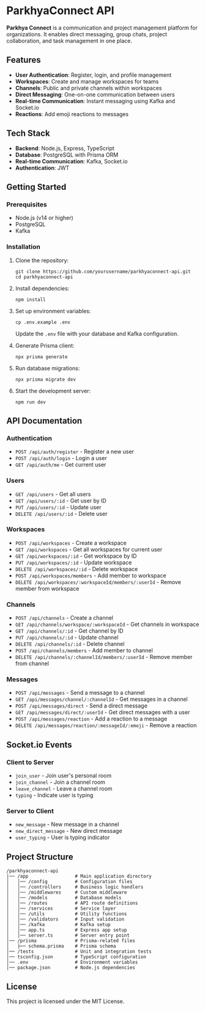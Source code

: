 # ParkhyaConnect API

**Parkhya Connect** is a communication and project management platform for organizations. It enables direct messaging, group chats, project collaboration, and task management in one place.

## Features

- **User Authentication**: Register, login, and profile management
- **Workspaces**: Create and manage workspaces for teams
- **Channels**: Public and private channels within workspaces
- **Direct Messaging**: One-on-one communication between users
- **Real-time Communication**: Instant messaging using Kafka and Socket.io
- **Reactions**: Add emoji reactions to messages

## Tech Stack

- **Backend**: Node.js, Express, TypeScript
- **Database**: PostgreSQL with Prisma ORM
- **Real-time Communication**: Kafka, Socket.io
- **Authentication**: JWT

## Getting Started

### Prerequisites

- Node.js (v14 or higher)
- PostgreSQL
- Kafka

### Installation

1. Clone the repository:
   ```
   git clone https://github.com/yourusername/parkhyaconnect-api.git
   cd parkhyaconnect-api
   ```

2. Install dependencies:
   ```
   npm install
   ```

3. Set up environment variables:
   ```
   cp .env.example .env
   ```
   Update the `.env` file with your database and Kafka configuration.

4. Generate Prisma client:
   ```
   npx prisma generate
   ```

5. Run database migrations:
   ```
   npx prisma migrate dev
   ```

6. Start the development server:
   ```
   npm run dev
   ```

## API Documentation

### Authentication

- `POST /api/auth/register` - Register a new user
- `POST /api/auth/login` - Login a user
- `GET /api/auth/me` - Get current user

### Users

- `GET /api/users` - Get all users
- `GET /api/users/:id` - Get user by ID
- `PUT /api/users/:id` - Update user
- `DELETE /api/users/:id` - Delete user

### Workspaces

- `POST /api/workspaces` - Create a workspace
- `GET /api/workspaces` - Get all workspaces for current user
- `GET /api/workspaces/:id` - Get workspace by ID
- `PUT /api/workspaces/:id` - Update workspace
- `DELETE /api/workspaces/:id` - Delete workspace
- `POST /api/workspaces/members` - Add member to workspace
- `DELETE /api/workspaces/:workspaceId/members/:userId` - Remove member from workspace

### Channels

- `POST /api/channels` - Create a channel
- `GET /api/channels/workspace/:workspaceId` - Get channels in workspace
- `GET /api/channels/:id` - Get channel by ID
- `PUT /api/channels/:id` - Update channel
- `DELETE /api/channels/:id` - Delete channel
- `POST /api/channels/members` - Add member to channel
- `DELETE /api/channels/:channelId/members/:userId` - Remove member from channel

### Messages

- `POST /api/messages` - Send a message to a channel
- `GET /api/messages/channel/:channelId` - Get messages in a channel
- `POST /api/messages/direct` - Send a direct message
- `GET /api/messages/direct/:userId` - Get direct messages with a user
- `POST /api/messages/reaction` - Add a reaction to a message
- `DELETE /api/messages/reaction/:messageId/:emoji` - Remove a reaction

## Socket.io Events

### Client to Server

- `join_user` - Join user's personal room
- `join_channel` - Join a channel room
- `leave_channel` - Leave a channel room
- `typing` - Indicate user is typing

### Server to Client

- `new_message` - New message in a channel
- `new_direct_message` - New direct message
- `user_typing` - User is typing indicator

## Project Structure

```
/parkhyaconnect-api
│── /app                 # Main application directory
│   │── /config          # Configuration files
│   │── /controllers     # Business logic handlers
│   │── /middlewares     # Custom middleware
│   │── /models          # Database models
│   │── /routes          # API route definitions
│   │── /services        # Service layer
│   │── /utils           # Utility functions
│   │── /validators      # Input validation
│   │── /kafka           # Kafka setup
│   │── app.ts           # Express app setup
│   │── server.ts        # Server entry point
│── /prisma              # Prisma-related files
│   ├── schema.prisma    # Prisma schema
│── /tests               # Unit and integration tests
│── tsconfig.json        # TypeScript configuration
│── .env                 # Environment variables
│── package.json         # Node.js dependencies
```

## License

This project is licensed under the MIT License.
